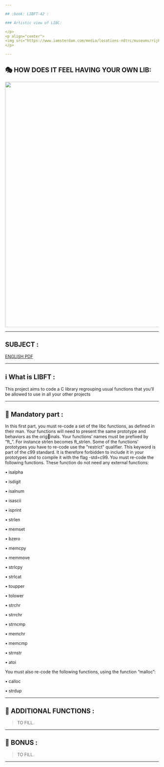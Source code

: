```yaml
---

## :book: LIBFT-42 :

### Artistic view of LIBC:

</p>
<p align="center">
<img src="https://www.iamsterdam.com/media/locations-ndtrc/museums/rijksmuseum-library-cc-bynd-20-hans-splinter-via-flickr.jpg?w=977" width="800">
</p>

---
```


## :performing_arts: HOW DOES IT FEEL HAVING YOUR OWN LIB:

</p>
<p aign="center">
<img src="http://2.bp.blogspot.com/-bBJeRPdPd9M/UfYBsNF2ffI/AAAAAAAADnk/_qqet8O6rvo/s1600/library%2Bcard2.gif" width="800">
</p>

---

## SUBJECT :

[ENGLISH PDF](https://github.com/alaamimi/LIBFT-42/blob/main/en.subject.pdf)

---

## :information_source: What is LIBFT :

This project aims to code a C library regrouping usual functions that you’ll
be allowed to use in all your other projects

---

## :wrench: Mandatory part :

In this first part, you must re-code a set of the libc functions, as defined in their
man. Your functions will need to present the same prototype and behaviors as the originals. Your functions’ names must be prefixed by “ft_”. For instance strlen becomes
ft_strlen.
Some of the functions’ prototypes you have to re-code use the
"restrict" qualifier. This keyword is part of the c99 standard.
It is therefore forbidden to include it in your prototypes and to
compile it with the flag -std=c99.
You must re-code the following functions. These function do not need any external
functions:

• isalpha

• isdigit

• isalnum

• isascii

• isprint

• strlen

• memset

• bzero

• memcpy

• memmove

• strlcpy

• strlcat

• toupper

• tolower

• strchr

• strrchr

• strncmp

• memchr

• memcmp

• strnstr

• atoi

You must also re-code the following functions, using the function “malloc”:

• calloc

• strdup

---

## :wrench: ADDITIONAL FUNCTIONS :

> TO FILL.

---

## :wrench: BONUS :

> TO FILL.

---
